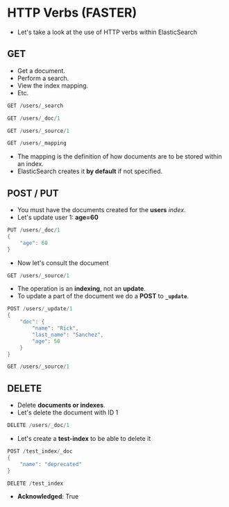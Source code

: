 # HTTP Verbs (FASTER)
- Let's take a look at the use of HTTP verbs within ElasticSearch

## **GET**
- Get a document.
- Perform a search.
- View the index mapping.
- Etc.

```java
GET /users/_search
```

```java
GET /users/_doc/1
```

```java
GET /users/_source/1
```

```java
GET /users/_mapping
```

- The mapping is the definition of how documents are to be stored within an index.
- ElasticSearch creates it **by default** if not specified.

## **POST / PUT**

- You must have the documents created for the **users** *index*.
- Let's update user 1: **age=60**

```java
PUT /users/_doc/1
{
    "age": 60
}
```

- Now let's consult the document

```java
GET /users/_source/1
```

- The operation is an **indexing**, not an **update**.
- To update a part of the document we do a **POST** to **`_update`**.

```java
POST /users/_update/1
{
	"doc": {
	    "name": "Rick",
	    "last_name": "Sanchez",
	    "age": 50
	}
}
```

```java
GET /users/_source/1
```

## **DELETE**
- Delete **documents or indexes**.
- Let's delete the document with ID 1

```java
DELETE /users/_doc/1
```

- Let's create a **test-index** to be able to delete it

```java
POST /test_index/_doc
{
	"name": "deprecated"
}
```

```java
DELETE /test_index
```
- **Acknowledged**: True
